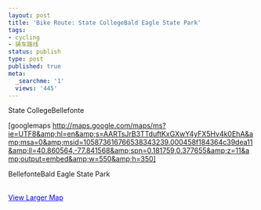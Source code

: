 ```yaml
---
layout: post
title: 'Bike Route: State CollegeBald Eagle State Park'
tags:
- cycling
- 骑车路线
status: publish
type: post
published: true
meta:
  _searchme: '1'
  views: '445'
---
```

State CollegeBellefonte

[googlemaps http://maps.google.com/maps/ms?ie=UTF8&amp;hl=en&amp;s=AARTsJrB3TTduftKxGXwY4yFX5Hv4k0EhA&amp;msa=0&amp;msid=105873616766538343239.000458f184364c39dea11&amp;ll=40.860564,-77.841568&amp;spn=0.181759,0.377655&amp;z=11&amp;output=embed&amp;w=550&amp;h=350]

BellefonteBald Eagle State Park

<br/><a href="http://maps.google.com/maps/ms?ie=UTF8&amp;hl=en&amp;msa=0&amp;msid=105873616766538343239.000458f1c14720f0ae61b&amp;ll=40.965643,-77.715912&amp;spn=0.11329,0.152436&amp;source=embed" style="color:#0000FF;text-align:left;">View Larger Map</a>